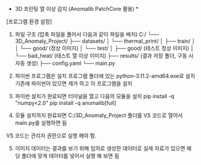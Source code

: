 * 3D 프린팅 열 이상 감지 (Anomalib PatchCore 활용) *
 
[프로그램 환경 설정] 

1. 파일 구조 (압축 파일을 풀어서 다음과 같이 파일을 배치)
C:/
└── 3D_Anomaly_Project/
    ├── datasets/
    │   └── thermal_print/
    │       ├── train/
    │       │   └── good/   (정상 이미지)
    │       └── test/
    │           ├── good/   (테스트 정상 이미지)
    │           └── bad_heat/ (테스트 열 이상 이미지)
    ├── results/    (결과 저장 폴더, 구동 시 자동 생성)
    ├── config.yaml
    └── main.py

2. 파이썬 프로그램은 설치 프로그램 폴더에 있는 
python-3.11.2-amd64.exe로 설치
기존에 파이썬이 있으면 제거 하고 이 프로그램을 설치

3. 파이썬 설치가 완료되면 터미널을 열고 다음의 모듈을 설치 
pip install -q "numpy<2.0"
pip install -q anomalib[full]

4. 모듈 설치까지 완료되면 C:/3D_Anomaly_Project 폴더를
VS 코드로 열어서 main.py를 실행하면 됨

VS 코드는 관리자 권한으로 실행 해야 함.

5. 이미지 데이터는 결과를 보기 위해 임의로 생성한 데이터로
실제 자료가 있으면 해당 폴더에 맞게 데이터를 넣어서 실행 해 보면 됨


